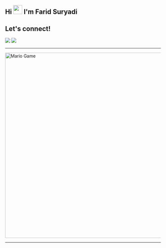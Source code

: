 ## Hi <img src="https://github.com/TheDudeThatCode/TheDudeThatCode/blob/master/Assets/Hi.gif" width="29px"> I'm Farid Suryadi

## Let's connect!
<p>
    <a href="https://t.me/greyvbss" target="blank"><img src="https://img.shields.io/badge/@greyvbss-30302f?style=flat&logo=telegram" /></a>
    <a href="https://www.instagram.com/faridsrydi" target="blank"><img src="https://img.shields.io/badge/@faridsuryadi-30302f?style=flat&logo=instagram" /></a>
</p>

___

<img src="https://github.com/TheDudeThatCode/TheDudeThatCode/blob/master/Assets/Mario_Gameplay.gif" alt="Mario Game" width="600" />

___
